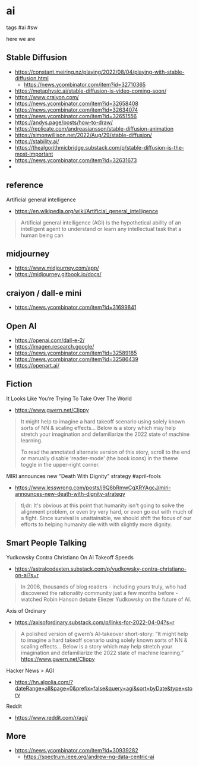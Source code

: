 # ai

tags #ai #sw

here we are

## Stable Diffusion

* https://constant.meiring.nz/playing/2022/08/04/playing-with-stable-diffusion.html
  * https://news.ycombinator.com/item?id=32710365
* https://metaphysic.ai/stable-diffusion-is-video-coming-soon/
* https://www.craiyon.com/
* https://news.ycombinator.com/item?id=32658408
* https://news.ycombinator.com/item?id=32634074
* https://news.ycombinator.com/item?id=32651556
* https://andys.page/posts/how-to-draw/
* https://replicate.com/andreasjansson/stable-diffusion-animation
* https://simonwillison.net/2022/Aug/29/stable-diffusion/
* https://stability.ai/
* https://thealgorithmicbridge.substack.com/p/stable-diffusion-is-the-most-important
* https://news.ycombinator.com/item?id=32631673
*
## reference

Artificial general intelligence

* https://en.wikipedia.org/wiki/Artificial_general_intelligence
> Artificial general intelligence (AGI) is the hypothetical ability of an intelligent agent to understand or learn any intellectual task that a human being can

## midjourney

* https://www.midjourney.com/app/
* https://midjourney.gitbook.io/docs/


## craiyon / dall-e mini

* https://news.ycombinator.com/item?id=31699841

## Open AI

* https://openai.com/dall-e-2/
* https://imagen.research.google/
* https://news.ycombinator.com/item?id=32589185
* https://news.ycombinator.com/item?id=32586439
* https://openart.ai/


## Fiction

It Looks Like You’re Trying To Take Over The World
* https://www.gwern.net/Clippy
>It might help to imagine a hard takeoff scenario using solely known sorts of NN & scaling effects… Below is a story which may help stretch your imagination and defamiliarize the 2022 state of machine learning.
>
>To read the annotated alternate version of this story, scroll to the end or manually disable ‘reader-mode’ (the book icons) in the theme toggle in the upper-right corner.

MIRI announces new "Death With Dignity" strategy
	#april-fools
* https://www.lesswrong.com/posts/j9Q8bRmwCgXRYAgcJ/miri-announces-new-death-with-dignity-strategy
>tl;dr:  It's obvious at this point that humanity isn't going to solve the alignment problem, or even try very hard, or even go out with much of a fight.  Since survival is unattainable, we should shift the focus of our efforts to helping humanity die with with slightly more dignity.

## Smart People Talking

Yudkowsky Contra Christiano On AI Takeoff Speeds
* https://astralcodexten.substack.com/p/yudkowsky-contra-christiano-on-ai?s=r

>In 2008, thousands of blog readers - including yours truly, who had discovered the rationality community just a few months before - watched Robin Hanson debate Eliezer Yudkowsky on the future of AI.

Axis of Ordinary
* https://axisofordinary.substack.com/p/links-for-2022-04-04?s=r
> A polished version of gwern’s AI-takeover short-story: “It might help to imagine a hard takeoff scenario using solely known sorts of NN & scaling effects… Below is a story which may help stretch your imagination and defamiliarize the 2022 state of machine learning.” https://www.gwern.net/Clippy

Hacker News > AGI
* https://hn.algolia.com/?dateRange=all&page=0&prefix=false&query=agi&sort=byDate&type=story

Reddit
* https://www.reddit.com/r/agi/

## More

* https://news.ycombinator.com/item?id=30939282
	* https://spectrum.ieee.org/andrew-ng-data-centric-ai